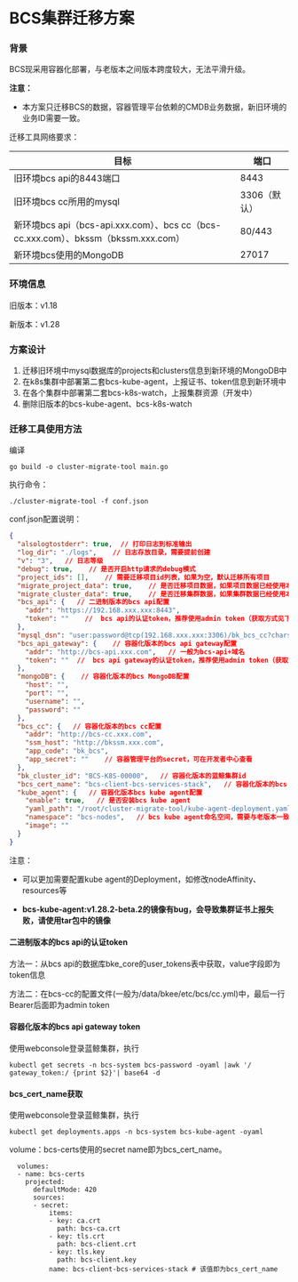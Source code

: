 # BCS集群迁移方案

### 背景

BCS现采用容器化部署，与老版本之间版本跨度较大，无法平滑升级。

**注意：**

- 本方案只迁移BCS的数据，容器管理平台依赖的CMDB业务数据，新旧环境的业务ID需要一致。

迁移工具网络要求：

| 目标                                                         | 端口         |
| ------------------------------------------------------------ | ------------ |
| 旧环境bcs api的8443端口                                      | 8443         |
| 旧环境bcs cc所用的mysql                                      | 3306（默认） |
| 新环境bcs api（bcs-api.xxx.com）、bcs cc（bcs-cc.xxx.com）、bkssm（bkssm.xxx.com） | 80/443       |
| 新环境bcs使用的MongoDB                                       | 27017        |

### **环境信息**

旧版本：v1.18

新版本：v1.28

### 方案设计

1. 迁移旧环境中mysql数据库的projects和clusters信息到新环境的MongoDB中
2. 在k8s集群中部署第二套bcs-kube-agent，上报证书、token信息到新环境中
3. 在各个集群中部署第二套bcs-k8s-watch，上报集群资源（开发中）
4. 删除旧版本的bcs-kube-agent、bcs-k8s-watch

### 迁移工具使用方法

编译

```
go build -o cluster-migrate-tool main.go
```

执行命令：

```
./cluster-migrate-tool -f conf.json
```

conf.json配置说明：

```json
{
  "alsologtostderr": true,  // 打印日志到标准输出
  "log_dir": "./logs",    // 日志存放目录，需要提前创建
  "v": "3",   // 日志等级
  "debug": true,    // 是否开启http请求的debug模式
  "project_ids": [],    // 需要迁移项目id列表，如果为空，默认迁移所有项目
  "migrate_project_data": true,    // 是否迁移项目数据，如果项目数据已经使用本工具迁移完成，则设置为false
  "migrate_cluster_data": true,    // 是否迁移集群数据，如果集群数据已经使用本工具迁移完成，则设置为false
  "bcs_api": {   // 二进制版本的bcs api配置
    "addr": "https://192.168.xxx.xxx:8443",
    "token": ""    //  bcs api的认证token，推荐使用admin token（获取方式见下文）
  },
  "mysql_dsn": "user:password@tcp(192.168.xxx.xxx:3306)/bk_bcs_cc?charset=utf8mb4&parseTime=True&loc=Local",  // 二进制版本的bcs cc数据库dsn
  "bcs_api_gateway": {    // 容器化版本的bcs api gateway配置
    "addr": "http://bcs-api.xxx.com",   // 一般为bcs-api+域名
    "token": ""  //  bcs api gateway的认证token，推荐使用admin token（获取方式见下文）
  },
  "mongoDB": {    // 容器化版本的bcs MongoDB配置
    "host": "",
    "port": "",
    "username": "",
    "password": ""
  },
  "bcs_cc": {   // 容器化版本的bcs cc配置
    "addr": "http://bcs-cc.xxx.com",
    "ssm_host": "http://bkssm.xxx.com",
    "app_code": "bk_bcs",
    "app_secret": ""    // 容器管理平台的secret，可在开发者中心查看
  },
  "bk_cluster_id": "BCS-K8S-00000",   // 容器化版本的蓝鲸集群id
  "bcs_cert_name": "bcs-client-bcs-services-stack",   // 容器化版本的bcs cert所在secret名称（获取方式见下文）
  "kube_agent": {   // 容器化版本bcs kube agent配置
    "enable": true,   // 是否安装bcs kube agent
    "yaml_path": "/root/cluster-migrate-tool/kube-agent-deployment.yaml",   // bcs kube agent Deployment路径
    "namespace": "bcs-nodes",   // bcs kube agent命名空间，需要与老版本一致
    "image": ""
  }
}
```

注意：

- 可以更加需要配置kube agent的Deployment，如修改nodeAffinity、resources等

- **bcs-kube-agent:v1.28.2-beta.2的镜像有bug，会导致集群证书上报失败，请使用tar包中的镜像**

#### **二进制版本的bcs api的认证token**

方法一：从bcs api的数据库bke_core的user_tokens表中获取，value字段即为token信息

方法二：在bcs-cc的配置文件(一般为/data/bkee/etc/bcs/cc.yml)中，最后一行Bearer后面即为admin token

#### **容器化版本的bcs api gateway token**

使用webconsole登录蓝鲸集群，执行

```
kubectl get secrets -n bcs-system bcs-password -oyaml |awk '/  gateway_token:/ {print $2}'| base64 -d
```

#### **bcs_cert_name获取**

使用webconsole登录蓝鲸集群，执行

```
kubectl get deployments.apps -n bcs-system bcs-kube-agent -oyaml
```

volume：bcs-certs使用的secret name即为bcs_cert_name。

      volumes:
	  - name: bcs-certs
	    projected:
	      defaultMode: 420
	      sources:
	      - secret:
	          items:
	          - key: ca.crt
	            path: bcs-ca.crt
	          - key: tls.crt
	            path: bcs-client.crt
	          - key: tls.key
	            path: bcs-client.key
	          name: bcs-client-bcs-services-stack # 该值即为bcs_cert_name
